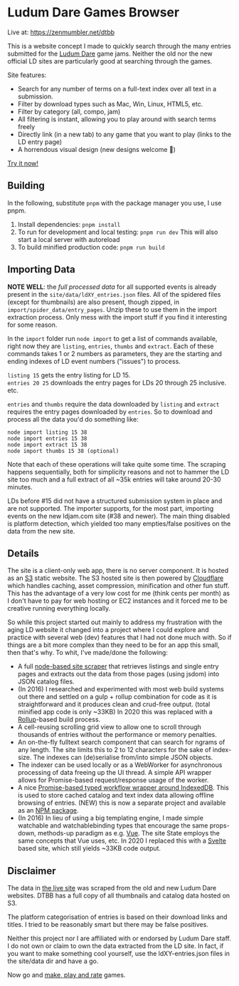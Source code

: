 Ludum Dare Games Browser
========================

Live at: https://zenmumbler.net/dtbb

This is a website concept I made to quickly search through the many entries submitted for
the [Ludum Dare][ld] game jams. Neither the old nor the new official LD sites are
particularly good at searching through the games.

Site features:

* Search for any number of terms on a full-text index over all text in a submission.
* Filter by download types such as Mac, Win, Linux, HTML5, etc.
* Filter by category (all, compo, jam)
* All filtering is instant, allowing you to play around with search terms freely
* Directly link (in a new tab) to any game that you want to play (links to the LD entry page)
* A horrendous visual design (new designs welcome :stars:)

[Try it now!][dtbb]


Building
--------

In the following, substitute `pnpm` with the package manager you use, I use pnpm.

1. Install dependencies: `pnpm install`
2. To run for development and local testing: `pnpm run dev`
   This will also start a local server with autoreload
3. To build minified production code: `pnpm run build`


Importing Data
--------------

**NOTE WELL**: the _full processed data_ for all supported events is already present in the
`site/data/ldXY_entries.json` files. All of the spidered files (except for thumbnails) are
also present, though zipped, in `import/spider_data/entry_pages`. Unzip these to use them
in the import extraction process. Only mess with the import stuff if you find it interesting
for some reason. 

In the `import` folder run `node import` to get a list of commands available, right now they
are `listing`, `entries`, `thumbs` and `extract`. Each of these commands takes 1 or 2 numbers
as parameters, they are the starting and ending indexes of LD event numbers ("issues") to
process.

`listing 15` gets the entry listing for LD 15.<br>
`entries 20 25` downloads the entry pages for LDs 20 through 25 inclusive.<br>
etc.

`entries` and `thumbs` require the data downloaded by `listing` and `extract` requires the
entry pages downloaded by `entries`. So to download and process all the data you'd do
something like:

    node import listing 15 38
    node import entries 15 38
    node import extract 15 38
    node import thumbs 15 38 (optional)

Note that each of these operations will take quite some time. The scraping happens
sequentially, both for simplicity reasons and not to hammer the LD site too much and a
full extract of all ~35k entries will take around 20-30 minutes.

LDs before #15 did not have a structured submission system in place and are not supported.
The importer supports, for the most part, importing events on the new ldjam.com site
(#38 and newer). The main thing disabled is platform detection, which yielded too many
empties/false positives on the data from the new site.


Details
-------

The site is a client-only web app, there is no server component. It is hosted as an [S3][s3]
static website. The S3 hosted site is then powered by [Cloudflare][cf] which handles caching,
asset compression, minification and other fun stuff. This has the advantage of a very low
cost for me (think cents per month) as I don't have to pay for web hosting or EC2 instances
and it forced me to be creative running everything locally.

So while this project started out mainly to address my frustration with the aging LD website
it changed into a project where I could explore and practice with several web (dev) features
that I had not done much with. So if things are a bit more complex than they need to be for
an app this small, then that's why. To whit, I've made/done the following:

- A full [node-based site scraper][scrape] that retrieves listings and single entry pages
  and extracts out the data from those pages (using jsdom) into JSON catalog files.
- (In 2016) I researched and experimented with most web build systems out there and settled on a
  gulp + rollup combination for code as it is straightforward and it produces clean and
  crud-free output. (total minified app code is only ~33KB)
  In 2020 this was replaced with a [Rollup][rollup]-based build process.
- A cell-reusing scrolling grid view to allow one to scroll through thousands of entries
  without the performance or memory penalties.
- An on-the-fly fulltext search component that can search for ngrams of any length. The
  site limits this to 2 to 12 characters for the sake of index-size. The indexes can
  (de)serialise from/into simple JSON objects.
- The indexer can be used locally or as a WebWorker for asynchronous processing of data
  freeing up the UI thread. A simple API wrapper allows for Promise-based request/response
  usage of the worker.
- A nice [Promise-based typed workflow wrapper around IndexedDB][pdb]. This is used to store
  cached catalog and text index data allowing offline browsing of entries. (NEW) this
  is now a separate project and available as an [NPM package][pdbnpm].
- (In 2016) In lieu of using a big templating engine, I made simple watchable and
  watchablebinding types that encourage the same props-down, methods-up paradigm as
  e.g. [Vue][vue]. The site State employs the same concepts that Vue uses, etc.
  In 2020 I replaced this with a [Svelte][svelte] based site, which still yields ~33KB
  code output.



Disclaimer
----------

The data in [the live site][dtbb] was scraped from the old and new Ludum Dare websites.
DTBB has a full copy of all thumbnails and catalog data hosted on S3.

The platform categorisation of entries is based on their download links and titles.
I tried to be reasonably smart but there may be false positives.

Neither this project nor I are affiliated with or endorsed by Ludum Dare staff. I do
not own or claim to own the data extracted from the LD site. In fact, if you want to make
something cool yourself, use the ldXY-entries.json files in the site/data dir and have
a go.

Now go and [make, play and rate][ld] games.

[dtbb]: https://zenmumbler.net/dtbb/
[ld]: http://ldjam.com/
[pdb]: https://github.com/zenmumbler/promised-db
[pdbnpm]: https://www.npmjs.com/package/promised-db
[ww]: https://github.com/zenmumbler/dtbb/blob/master/src/lib/watchable.ts
[wb]: https://github.com/zenmumbler/dtbb/blob/master/src/app/watchablebinding.ts
[scrape]: https://github.com/zenmumbler/dtbb/tree/master/src/import
[s3]: https://aws.amazon.com/s3/
[cf]: https://www.cloudflare.com/
[vue]: http://vuejs.org/
[ts]: http://www.typescriptlang.org/
[rollup]: https://rollupjs.org/
[svelte]: https://svelte.dev/
